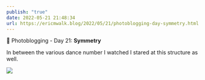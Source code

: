 ```yaml
---
publish: "true"
date: 2022-05-21 21:48:34
url: https://ericmwalk.blog/2022/05/21/photoblogging-day-symmetry.html
---
```


📸 Photoblogging - Day 21: **Symmetry**

In between the various dance number I watched I stared at this structure as well.

![](https://ericmwalk.blog/uploads/2022/7b7f9093ca.jpg)